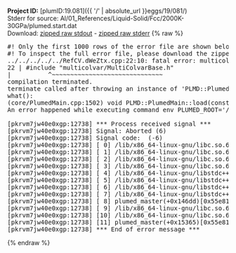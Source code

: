 **Project ID:** [plumID:19.081]({{ '/' | absolute_url }}eggs/19/081/)  
Stderr for source:  Al/01_References/Liquid-Solid/Fcc/2000K-30GPa/plumed.start.dat   
Download: [zipped raw stdout](plumed.start.dat.plumed_master.stdout.txt.zip) - [zipped raw stderr](plumed.start.dat.plumed_master.stderr.txt.zip) 
{% raw %}
<pre>
#! Only the first 1000 rows of the error file are shown below
#! To inspect the full error file, please download the zipped raw stderr file above
../../../../../RefCV.dWeZtx.cpp:22:10: fatal error: multicolvar/MultiColvarBase.h: No such file or directory
22 | #include "multicolvar/MultiColvarBase.h"
|          ^~~~~~~~~~~~~~~~~~~~~~~~~~~~~~~
compilation terminated.
terminate called after throwing an instance of 'PLMD::Plumed::ExceptionError'
what():
(core/PlumedMain.cpp:1502) void PLMD::PlumedMain::load(const std::string&)
An error happened while executing command env PLUMED_ROOT='/home/runner/opt/lib/plumed_master' PLUMED_VERSION='2.11.0-dev' PLUMED_HTMLDIR='/home/runner/opt/share/doc/plumed_master' PLUMED_INCLUDEDIR='/home/runner/opt/include' PLUMED_PROGRAM_NAME='plumed_master' PLUMED_IS_INSTALLED='yes' "/home/runner/opt/lib/plumed_master"/scripts/mklib.sh -n -o ./../../../../../RefCV.2.11.0-dev.so ../../../../../RefCV.cpp

[pkrvm7jw40e0xgp:12738] *** Process received signal ***
[pkrvm7jw40e0xgp:12738] Signal: Aborted (6)
[pkrvm7jw40e0xgp:12738] Signal code:  (-6)
[pkrvm7jw40e0xgp:12738] [ 0] /lib/x86_64-linux-gnu/libc.so.6(+0x45330)[0x7f1964445330]
[pkrvm7jw40e0xgp:12738] [ 1] /lib/x86_64-linux-gnu/libc.so.6(pthread_kill+0x11c)[0x7f196449eb2c]
[pkrvm7jw40e0xgp:12738] [ 2] /lib/x86_64-linux-gnu/libc.so.6(gsignal+0x1e)[0x7f196444527e]
[pkrvm7jw40e0xgp:12738] [ 3] /lib/x86_64-linux-gnu/libc.so.6(abort+0xdf)[0x7f19644288ff]
[pkrvm7jw40e0xgp:12738] [ 4] /lib/x86_64-linux-gnu/libstdc++.so.6(+0xa5ff5)[0x7f19648a5ff5]
[pkrvm7jw40e0xgp:12738] [ 5] /lib/x86_64-linux-gnu/libstdc++.so.6(+0xbb0da)[0x7f19648bb0da]
[pkrvm7jw40e0xgp:12738] [ 6] /lib/x86_64-linux-gnu/libstdc++.so.6(_ZSt10unexpectedv+0x0)[0x7f19648a5a55]
[pkrvm7jw40e0xgp:12738] [ 7] /lib/x86_64-linux-gnu/libstdc++.so.6(+0xa5a6f)[0x7f19648a5a6f]
[pkrvm7jw40e0xgp:12738] [ 8] plumed_master(+0x146dd)[0x55e81d4cf6dd]
[pkrvm7jw40e0xgp:12738] [ 9] /lib/x86_64-linux-gnu/libc.so.6(+0x2a1ca)[0x7f196442a1ca]
[pkrvm7jw40e0xgp:12738] [10] /lib/x86_64-linux-gnu/libc.so.6(__libc_start_main+0x8b)[0x7f196442a28b]
[pkrvm7jw40e0xgp:12738] [11] plumed_master(+0x15365)[0x55e81d4d0365]
[pkrvm7jw40e0xgp:12738] *** End of error message ***
</pre>
{% endraw %}
